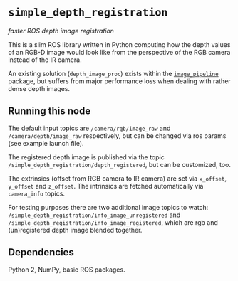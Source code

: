 # `simple_depth_registration`

*faster ROS depth image registration*

This is a slim ROS library written in Python computing how the depth values of an RGB-D image would look like from the perspective of the RGB camera instead of the IR camera.

An existing solution (`depth_image_proc`) exists within the [`image_pipeline`](https://github.com/ros-perception/image_pipeline) package, but suffers from major performance loss when dealing with rather dense depth images.

## Running this node

The default input topics are `/camera/rgb/image_raw` and `/camera/depth/image_raw` respectively, but can be changed via ros params (see example launch file).

The registered depth image is published via the topic `/simple_depth_registration/depth_registered`, but can be customized, too.

The extrinsics (offset from RGB camera to IR camera) are set via `x_offset`, `y_offset` and `z_offset`. The intrinsics are fetched automatically via `camera_info` topics.

For testing purposes there are two additional image topics to watch: `/simple_depth_registration/info_image_unregistered` and `/simple_depth_registration/info_image_registered`, which are rgb and (un)registered depth image blended together.

## Dependencies

Python 2, NumPy, basic ROS packages.